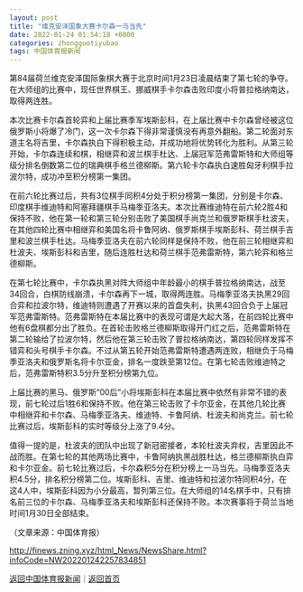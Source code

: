 ```yaml
---
layout: post
title: "维克安泽国象大赛卡尔森一马当先"
date: 2022-01-24 01:54:18 +0800
categories: zhongguotiyubao
tags: 中国体育报新闻
---
```

<p>第84届荷兰维克安泽国际象棋大赛于北京时间1月23日凌晨结束了第七轮的争夺。在大师组的比赛中，现任世界棋王、挪威棋手卡尔森击败印度小将普拉格纳南达，取得两连胜。</p>
 <p>本次比赛卡尔森首轮弈和上届比赛季军埃斯彭科，在上届比赛中卡尔森曾经被这位俄罗斯小将爆了冷门，这一次卡尔森下得非常谨慎没有再意外翻船。第二轮面对东道主名将吉里，卡尔森执白下得积极主动，并成功地将优势转化为胜利。从第三轮开始，卡尔森连续和棋，相继弈和波兰棋手杜达、上届冠军范弗雷斯特和大师组等级分排名倒数第二位的瑞典棋手格兰德柳斯。第六轮卡尔森执白速胜匈牙利棋手拉波尔特，成功冲至积分榜第一集团。</p>
 <p>在前六轮比赛过后，共有3位棋手同积4分处于积分榜第一集团，分别是卡尔森、印度棋手维迪特和阿塞拜疆棋手马梅季亚洛夫。本次比赛维迪特在前六轮2胜4和保持不败，他在第一轮和第三轮分别击败了美国棋手尚克兰和俄罗斯棋手杜波夫，在其他四轮比赛中相继弈和美国名将卡鲁阿纳、俄罗斯棋手埃斯彭科、荷兰棋手吉里和波兰棋手杜达。马梅季亚洛夫在前六轮同样是保持不败，他在前三轮相继弈和杜波夫、埃斯彭科和吉里，随后连胜杜达和荷兰棋手范弗雷斯特，第六轮弈和格兰德柳斯。</p>
 <p>在第七轮比赛中，卡尔森执黑对阵大师组中年龄最小的棋手普拉格纳南达，战至34回合，白棋防线崩溃，卡尔森再下一城，取得两连胜。马梅季亚洛夫执黑29回合弈和拉波尔特，维迪特则遭遇了开赛以来的首盘失利，执黑43回合负于上届冠军范弗雷斯特。范弗雷斯特在本届比赛中的表现可谓是大起大落，在前四轮比赛中他有6盘棋都分出了胜负。在首轮击败格兰德柳斯取得开门红之后，范弗雷斯特在第二轮输给了拉波尔特，然后他在第三轮击败了普拉格纳南达，第四轮同样发挥不错弈和头号棋手卡尔森。不过从第五轮开始范弗雷斯特遭遇两连败，相继负于马梅季亚洛夫和俄罗斯名将卡尔亚金，排名一度跌至第12位。在第七轮击败维迪特之后，范弗雷斯特积3.5分升至积分榜第九位。</p>
 <p>上届比赛的黑马、俄罗斯“00后”小将埃斯彭科在本届比赛中依然有非常不错的表现，前七轮过后1胜6和保持不败。他在第三轮击败了卡尔亚金，在其他几轮比赛中相继弈和卡尔森、马梅季亚洛夫、维迪特、卡鲁阿纳、杜波夫和尚克兰。前七轮比赛过后，埃斯彭科的实时等级分上涨了9.4分。</p>
 <p>值得一提的是，杜波夫的团队中出现了新冠密接者，本轮杜波夫弃权，吉里因此不战而胜。在第七轮的其他两场比赛中，卡鲁阿纳执黑战胜杜达，格兰德柳斯执白弈和卡尔亚金。前七轮比赛过后，卡尔森积5分在积分榜上一马当先。马梅季亚洛夫积4.5分，排名积分榜第二位。埃斯彭科、吉里、维迪特和拉波尔特同积4分，在这4人中，埃斯彭科因为小分最高，暂列第三位。在大师组的14名棋手中，只有排名前三位的卡尔森、马梅季亚洛夫和埃斯彭科还保持不败。本次赛事将于荷兰当地时间1月30日全部结束。</p><p class="em_media">（文章来源：中国体育报）</p>

<http://finews.zning.xyz/html_News/NewsShare.html?infoCode=NW202201242257834851>

[返回中国体育报新闻](//finews.withounder.com/category/zhongguotiyubao.html)｜[返回首页](//finews.withounder.com/)